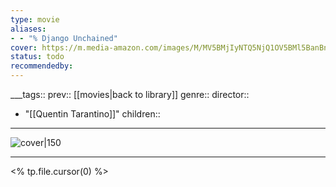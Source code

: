 ```yaml
---
type: movie
aliases:
- - "% Django Unchained"
cover: https://m.media-amazon.com/images/M/MV5BMjIyNTQ5NjQ1OV5BMl5BanBnXkFtZTcwODg1MDU4OA@@._V1_SX300.jpg
status: todo
recommendedby:
---
```

___tags:: prev:: [[movies|back to library]]
genre::
director:: 
  - "[[Quentin Tarantino]]"
children::
___
![cover|150](https://m.media-amazon.com/images/M/MV5BMjIyNTQ5NjQ1OV5BMl5BanBnXkFtZTcwODg1MDU4OA@@._V1_SX300.jpg)
___
<% tp.file.cursor(0) %>
